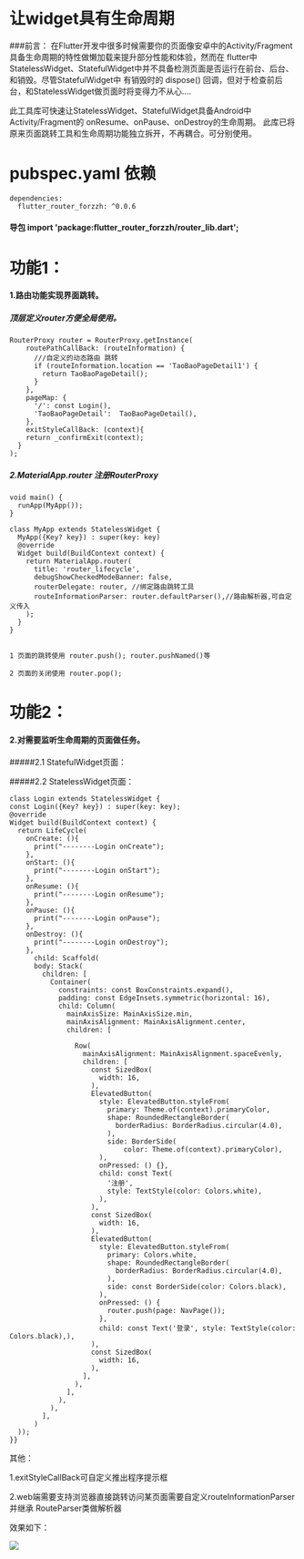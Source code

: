 # 让widget具有生命周期

###前言：
 在Flutter开发中很多时候需要你的页面像安卓中的Activity/Fragment具备生命周期的特性做懒加载来提升部分性能和体验，然而在
 flutter中StatelessWidget、StatefulWidget中并不具备检测页面是否运行在前台、后台、和销毁。尽管StatefulWidget中
 有销毁时的 dispose() 回调，但对于检查前后台，和StatelessWidget做页面时将变得力不从心....

 此工具库可快速让StatelessWidget、StatefulWidget具备Android中Activity/Fragment的 onResume、onPause、onDestroy的生命周期。
 此库已将原来页面跳转工具和生命周期功能独立拆开，不再耦合。可分别使用。

# pubspec.yaml 依赖
    dependencies:
      flutter_router_forzzh: ^0.0.6

#### 导包 import 'package:flutter_router_forzzh/router_lib.dart';

# 功能1：

#### 1.路由功能实现界面跳转。

##### 顶层定义router方便全局使用。

    RouterProxy router = RouterProxy.getInstance(
        routePathCallBack: (routeInformation) {
          ///自定义的动态路由 跳转
          if (routeInformation.location == 'TaoBaoPageDetail1') {
            return TaoBaoPageDetail();
          }
        },
        pageMap: {
          '/': const Login(),
          'TaoBaoPageDetail':  TaoBaoPageDetail(),
        },
        exitStyleCallBack: (context){
        return _confirmExit(context);
      }
    );


##### 2.MaterialApp.router 注册RouterProxy

    void main() {
   	  runApp(MyApp());
   	}
   	
   	class MyApp extends StatelessWidget {
   	  MyApp({Key? key}) : super(key: key)
   	  @override
   	  Widget build(BuildContext context) {
   		return MaterialApp.router(
   		  title: 'router_lifecycle',
   		  debugShowCheckedModeBanner: false,
   		  routerDelegate: router, //绑定路由跳转工具
   		  routeInformationParser: router.defaultParser(),//路由解析器,可自定义传入
   		);
   	  }
   	}


    1 页面的跳转使用 router.push(); router.pushNamed()等
    
    2 页面的关闭使用 router.pop();



# 功能2：

#### 2.对需要监听生命周期的页面做任务。

#####2.1 StatefulWidget页面：

#####2.2 StatelessWidget页面：

	class Login extends StatelessWidget {
    const Login({Key? key}) : super(key: key);
    @override
    Widget build(BuildContext context) {
      return LifeCycle(
        onCreate: (){
          print("--------Login onCreate");
        },
        onStart: (){
          print("--------Login onStart");
        },
        onResume: (){
          print("--------Login onResume");
        },
        onPause: (){
          print("--------Login onPause");
        },
        onDestroy: (){
          print("--------Login onDestroy");
        },
          child: Scaffold(
          body: Stack(
            children: [
              Container(
                constraints: const BoxConstraints.expand(),
                padding: const EdgeInsets.symmetric(horizontal: 16),
                child: Column(
                  mainAxisSize: MainAxisSize.min,
                  mainAxisAlignment: MainAxisAlignment.center,
                  children: [
  
                    Row(
                      mainAxisAlignment: MainAxisAlignment.spaceEvenly,
                      children: [
                        const SizedBox(
                          width: 16,
                        ),
                        ElevatedButton(
                          style: ElevatedButton.styleFrom(
                            primary: Theme.of(context).primaryColor,
                            shape: RoundedRectangleBorder(
                              borderRadius: BorderRadius.circular(4.0),
                            ),
                            side: BorderSide(
                                color: Theme.of(context).primaryColor),
                          ),
                          onPressed: () {},
                          child: const Text(
                            '注册',
                            style: TextStyle(color: Colors.white),
                          ),
                        ),
                        const SizedBox(
                          width: 16,
                        ),
                        ElevatedButton(
                          style: ElevatedButton.styleFrom(
                            primary: Colors.white,
                            shape: RoundedRectangleBorder(
                              borderRadius: BorderRadius.circular(4.0),
                            ),
                            side: const BorderSide(color: Colors.black),
                          ),
                          onPressed: () {
                            router.push(page: NavPage());
                          },
                          child: const Text('登录', style: TextStyle(color: Colors.black),),
                        ),
                        const SizedBox(
                          width: 16,
                        ),
                      ],
                    ),
                  ],
                ),
              ),
            ],
          )
      ));
    }}


其他：

 1.exitStyleCallBack可自定义推出程序提示框

 2.web端需要支持浏览器直接跳转访问某页面需要自定义routeInformationParser并继承 RouteParser类做解析器


效果如下：

![](https://github.com/zhengzaihong/router_lifecycle/blob/master/images/GIF.gif)